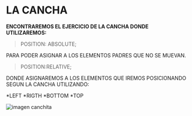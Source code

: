 # LA CANCHA


**ENCONTRAREMOS EL EJERCICIO DE LA CANCHA DONDE UTILIZAREMOS:**

>POSITION: ABSOLUTE;

PARA PODER ASIGNAR A LOS ELEMENTOS PADRES  QUE NO SE MUEVAN.

>POSITION:RELATIVE;

DONDE ASIGNAREMOS A LOS ELEMENTOS QUE IREMOS POSICIONANDO SEGUN LA CANCHA
UTILIZANDO:

*LEFT
*RIGTH
*BOTTOM
*TOP

![ imagen canchita](http://subefotos.com/ver/?abf00c6f6898df6eb90a6657585ca5bbo.png "De 150 x 150 píxeles")
